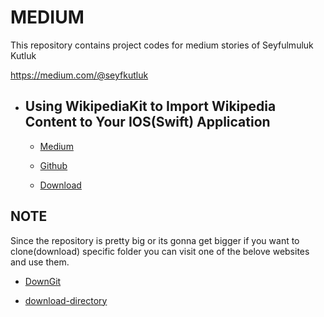# MEDIUM

This repository contains project codes for medium stories of Seyfulmuluk Kutluk

https://medium.com/@seyfkutluk

* ## Using WikipediaKit to Import Wikipedia Content to Your IOS(Swift) Application

   * [Medium](https://medium.com/@seyfkutluk/using-wikipediakit-to-import-wikipedia-content-for-your-ios-swift-application-1a57d07e9fab)

   * [Github](https://github.com/seyfkutluk/medium/tree/main/WikipediaKit_Implementation)
   
   * [Download](https://downgit.github.io/#/home?url=https://github.com/seyfkutluk/medium/tree/main/WikipediaKit)   

## NOTE 

Since the repository is pretty big or its gonna get bigger if you want to clone(download) specific folder you can visit one of the belove websites and use them.

  * [DownGit](https://downgit.github.io/#/home)
  
  * [download-directory](https://download-directory.github.io/)
